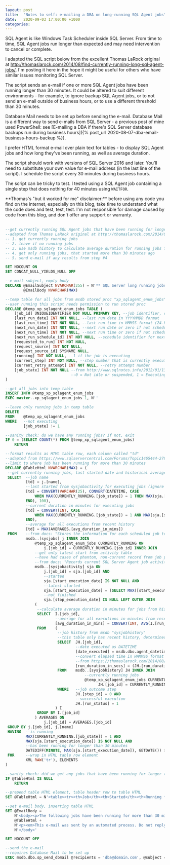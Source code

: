 ```yaml
---
layout: post
title:  "Notes to self: e-mailing a DBA on long-running SQL Agent jobs"
date:   2020-09-03 17:00:00 +1000
categories:
---
```

SQL Agent is like Windows Task Scheduler inside SQL Server. From time to time, SQL Agent jobs run longer than expected and may need intervention to cancel or complete.

I adapted the SQL script below from the excellent Thomas LaRock original at <http://thomaslarock.com/2014/08/find-currently-running-long-sql-agent-jobs/>. I'm posting it here in the hope it might be useful for others who have similar issues monitoring SQL Server.

The script sends an e-mail if one or more SQL Agent jobs have been running longer than 30 minutes. It could be altered to suit different environments - for example, to ignore backup SQL Agent jobs, or to not send an e-mail outside of business hours, or to use a different threshold than 30 minutes.

Database Mail needs to be set up before sending the e-mail. Database Mail is a different way to send e-mails from SQL Server - a previous post of mine used PowerShell: see [E-mailing a DBA if there's SQL Server database backups run during business hours]({% post_url 2020-08-07-dba-email-business-hours-backup %}).

I prefer HTML format e-mail over plain text for tables - to display SQL Agent jobs and how long they've been running, as well as average duration.

The script should work with versions of SQL Server 2016 and later. You’ll need to substitute your own value for e-mail address (in the last line of the script). I schedule the script every 30 minutes during business hours.

The script can be tricky to test. I tested using a SQL Agent job containing a single step that does nothing for 40 minutes using `WAITFOR`.

<div markdown="1" class="note">
**Thomas's "but it worked for me" disclaimer:** before using any code you find on the internet, especially on this blog, take time to understand what the code does and test, test, test. I'm not responsible for damage caused by code from this blog, and don't offer any support or warranty.
</div>
<br/>

```sql
--get currently running SQL Agent jobs that have been running for longer than 30 minutes
--adapted from Thomas LaRock original at http://thomaslarock.com/2014/08/find-currently-running-long-sql-agent-jobs/
-- 1. get currently running jobs
-- 2. leave if no running jobs
-- 3. use msdb history to calculate average duration for running jobs for comparison
-- 4. get only running jobs, that started more than 30 minutes ago
-- 5. send e-mail if any results from step #4

SET NOCOUNT ON
SET CONCAT_NULL_YIELDS_NULL OFF

--e-mail subject, empty body
DECLARE @EmailSubject NVARCHAR(255) = N'** SQL Server long running jobs on ' + @@SERVERNAME + N' **',
        @EmailBody NVARCHAR(MAX)

--temp table for all jobs from msdb stored proc "xp_sqlagent_enum_jobs"
--user running this script needs permission to run stored proc
DECLARE @temp_xp_sqlagent_enum_jobs TABLE (
    [job_id] UNIQUEIDENTIFIER NOT NULL PRIMARY KEY, --job identifier, can be matched back to sysjobs
    [last_run_date] INT NOT NULL, --last run date in YYYYMMDD format
    [last_run_time] INT NOT NULL, --last run time in HMMSS format (24-hour time)
    [next_run_date] INT NOT NULL, --next run date or zero if not scheduled
    [next_run_time] INT NOT NULL, --next run time or zero if not scheduled
    [next_run_schedule_id] INT NOT NULL, --schedule identifier for next run or zero if not scheduled
    [requested_to_run] INT NOT NULL,
    [request_source] INT NOT NULL,
    [request_source_id] SYSNAME NULL,
    [running] INT NOT NULL, --1 if the job is executing
    [current_step] INT NOT NULL, --step number that is currently executing or zero
    [current_retry_attempt] INT NOT NULL, --retry attempt number
    [job_state] INT NOT NULL --from http://www.sqlnotes.info/2012/01/13/are-jobs-currently-running/#more-1194:
                             --0 = Not idle or suspended, 1 = Executing, 2 = Waiting For Thread, 3 = Between Retries, 4 = Idle, 5 = Suspended, [6 = WaitingForStepToFinish], 7 = PerformingCompletionActions
)

--get all jobs into temp table
INSERT INTO @temp_xp_sqlagent_enum_jobs
EXEC master..xp_sqlagent_enum_jobs 1, N''

--leave only running jobs in temp table
DELETE
FROM    @temp_xp_sqlagent_enum_jobs
WHERE   --not executing
        [job_state] != 1

--sanity check: do we have any running jobs? If not, exit
IF 0 = (SELECT COUNT(*) FROM @temp_xp_sqlagent_enum_jobs)
    RETURN

--format results as HTML table row, each column called "td"
--adapted from https://www.sqlservercentral.com/Forums/Topic1465444-279-1.aspx
--limit to where job has been running for more than 30 minutes
DECLARE @TableHtml NVARCHAR(MAX) = (
 --get currently running jobs, last started date and historical average
 SELECT  --job name
         [td] = j.[name],
         --last started from sysjobactivity for executing jobs (ignore non-executing jobs)
         [td] = CONVERT(VARCHAR(25), CONVERT(DATETIME, CASE
             WHEN MAX(CURRENTLY_RUNNING.[job_state]) = 1 THEN MAX(sja.[start_execution_date])
         END), 100),
         --current duration in minutes for executing jobs
         [td] = CONVERT(INT, CASE
             WHEN MAX(CURRENTLY_RUNNING.[job_state]) = 1 AND MAX(sja.[start_execution_date]) IS NOT NULL THEN DATEDIFF(MINUTE, MAX(sja.[start_execution_date]), GETDATE())
         END),
         --average for all executions from recent history
         [td] = MAX(AVERAGES.[avg_duration_in_mins])
 FROM    --from docs: "Stores the information for each scheduled job to be executed by SQL Server Agent."
         msdb..[sysjobs] j INNER JOIN
             @temp_xp_sqlagent_enum_jobs CURRENTLY_RUNNING ON
                 j.[job_id] = CURRENTLY_RUNNING.[job_id] INNER JOIN
             --get only latest start from activity table
             --have had cases of phantom, non-current record from job perhaps not terminated properly?
             --from docs: "Records current SQL Server Agent job activity and status."
             msdb..[sysjobactivity] sja ON
                 j.[job_id] = sja.[job_id] AND
                 --started
                 sja.[start_execution_date] IS NOT NULL AND
                 --latest started
                 sja.[start_execution_date] = (SELECT MAX([start_execution_date]) FROM msdb..[sysjobactivity] sja2 WHERE sja.[job_id] = sja2.[job_id]) AND
                 --not finished
                 sja.[stop_execution_date] IS NULL LEFT OUTER JOIN
             (
              --calculate average duration in minutes for jobs from history data
              SELECT  I.[job_id],
                      --average for all executions in minutes from recent history
                      [avg_duration_in_mins] = CONVERT(INT, AVG(I.[run_duration_in_secs])/60)
              FROM    (
                       --job history from msdb "sysjobhistory"
                       --this table only has recent history, determined by "Limit size of job history log" SQL Agent setting
                       SELECT  JH.[job_id],
                               --date executed as DATETIME
                               [date_executed] = msdb.dbo.agent_datetime(JH.[run_date], JH.[run_time]),
                               --convert elapsed time in HHMMSS format to seconds
                               --from https://thomaslarock.com/2014/08/find-currently-running-long-sql-agent-jobs/
                               [run_duration_in_secs] = (JH.[run_duration]/10000 * 3600) + (JH.[run_duration] % 10000/100 * 60) + (JH.[run_duration] % 100)
                       FROM    msdb..[sysjobhistory] JH INNER JOIN
                                   --currently running jobs
                                   @temp_xp_sqlagent_enum_jobs CURRENTLY_RUNNING ON
                                         JH.[job_id] = CURRENTLY_RUNNING.[job_id]
                       WHERE   --job outcome step
                               JH.[step_id] = 0 AND
                               --successful execution
                               JH.[run_status] = 1
                      ) I
              GROUP BY I.[job_id]
             ) AVERAGES ON
                 j.[job_id] = AVERAGES.[job_id]
 GROUP BY j.[job_id], j.[name]
 HAVING  --is running
         MAX(CURRENTLY_RUNNING.[job_state]) = 1 AND
         MAX(sja.[start_execution_date]) IS NOT NULL AND
         --has been running for longer than 30 minutes
         DATEDIFF(MINUTE, MAX(sja.[start_execution_date]), GETDATE()) > 30
 FOR     --wrap in HTML table row element
         XML RAW('tr'), ELEMENTS
)

--sanity check: did we get any jobs that have been running for longer than 30 minutes? If not, leave
IF @TableHtml IS NULL
    RETURN

--prepend table HTML element, table header row to table HTML
SET @TableHtml = N'<table><tr><th>Job</th><th>Started</th><th>Running for (minutes)</th><th>Average duration (minutes)</th></tr>' + @TableHtml + N'</table>'

--set e-mail body, inserting table HTML
SET @EmailBody =
    N'<body><p>The following jobs have been running for more than 30 minutes on SQL Server ' + @@SERVERNAME + N' and should be investigated:</p>' +
    @TableHtml +
    N'<p><em>This e-mail was sent by an automated process. Do not reply to this e-mail.</em></p>' +
    N'</body>'

SET NOCOUNT OFF

--send the e-mail
--requires Database Mail to be set up
EXEC msdb.dbo.sp_send_dbmail @recipients = 'dba@domain.com', @subject = @EmailSubject, @body = @EmailBody, @body_format = 'HTML'
```
